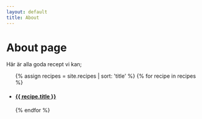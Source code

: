 ```yaml
---
layout: default
title: About
---
```

# About page

Här är alla goda recept vi kan;

<ul>
  {% assign recipes = site.recipes | sort: 'title' %}
  {% for recipe in recipes %}
    <li>
      <h4><a href="{{ recipe.url }}">{{ recipe.title }}</a></h4>
    </li>
  {% endfor %}
</ul>
